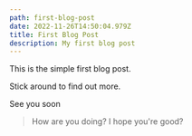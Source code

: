 ```yaml
---
path: first-blog-post
date: 2022-11-26T14:50:04.979Z
title: First Blog Post
description: My first blog post
---
```


This is the simple first blog post.

Stick around to find out more.

See you soon

> How are you doing?
> I hope you're good?
